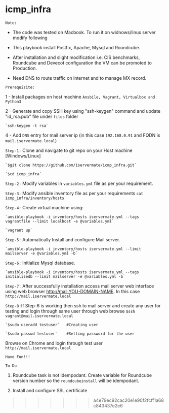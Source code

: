 # icmp_infra

`Note:` 
- The code was tested on Macbook. To run it on widnows/linux server modify following
        
- This playbook install Postfix, Apache, Mysql and Roundcube. 
       
- After installation and slight modification i.e. CIS benchmarks, Roundcube and Devecot configuration the VM can be promoted to Production.
       
- Need DNS to route traffic on internet and to manage MX record.  

`Prerequisite:` 
  
  1 - Install packages on host machine `Ansbile, Vagrant, Virtualbox and Python3`
  
  2 - Generate and copy SSH key using "ssh-keygen" command and update "id_rsa.pub" file under `files` folder 
		
	`ssh-keygen -t rsa`
		
  4 - Add `DNS` entry for mail server ip (in this case `192.168.0.91` and FQDN is `mail.iservermate.local`) 
  
`Step-1:` Clone and navigate to git repo on your Host machine [Windows/Linux]
           
	`$git clone https://github.com/iservermate/icmp_infra.git`
           
	`$cd icmp_infra`

`Step-2:` Modify variables in `variables.yml` file as per your requirement. 

`Step-3:` Modify ansible inventory file as per your requirements `cat icmp_infra/inventory/hosts`

`Step-4:` Create virtual machine using:
           
	`ansible-playbook -i inventory/hosts iservermate.yml --tags vagrantfile --limit localhost -e @variables.yml`
           
	`vagrant up`

`Step-5:` Automatically Install and configure Mail server.
          
	`ansible-playbook -i inventory/hosts iservermate.yml --limit mailserver -e @variables.yml -b`

`Step-6:` Initialize Mysql database.

	`ansible-playbook -i inventory/hosts iservermate.yml --tags initializedb --limit mailserver -e @variables.yml -b`

`Step-7:` After successfully installation access mail server web interface using web browser  http://mail.YOU-DOMAIN-NAME. In this case 				
	`http://mail.iservermate.local`

`Step-8:`If Step-6 is working then ssh to mail server and  create any user for testing and login through same user through web browse
	`$ssh vagrant@mail.iservermate.local`
	          
	`$sudo useradd testuser`   #Creating user
        	  
	`$sudo passwd testuser`    #Setting password for the user
	          
Browse on Chrome and login through test user `http://mail.iservermate.local`

`Have Fun!!!`

`To-Do`
1. Roundcube task is not idempodant. Create variable for Roundcube version number so the `roundcubeinstall` will be idempodant. 
	
2. Install and configure SSL certificate

>>>>>>> a4e79ec92cac20e1e90f2fcff1a68c843437e2e6
